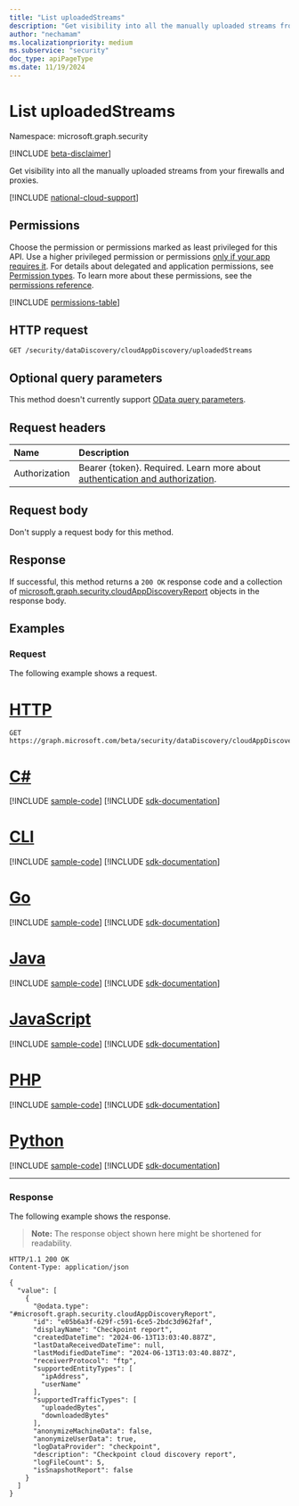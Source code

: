```yaml
---
title: "List uploadedStreams"
description: "Get visibility into all the manually uploaded streams from your firewalls and proxies."
author: "nechamam"
ms.localizationpriority: medium
ms.subservice: "security"
doc_type: apiPageType
ms.date: 11/19/2024
---
```


# List uploadedStreams

Namespace: microsoft.graph.security

[!INCLUDE [beta-disclaimer](../../includes/beta-disclaimer.md)]

Get visibility into all the manually uploaded streams from your firewalls and proxies.

[!INCLUDE [national-cloud-support](../../includes/global-only.md)]

## Permissions

Choose the permission or permissions marked as least privileged for this API. Use a higher privileged permission or permissions [only if your app requires it](/graph/permissions-overview#best-practices-for-using-microsoft-graph-permissions). For details about delegated and application permissions, see [Permission types](/graph/permissions-overview#permission-types). To learn more about these permissions, see the [permissions reference](/graph/permissions-reference).

<!-- { "blockType": "permissions", "name": "security_datadiscoveryreport_list_uploadedstreams" } -->
[!INCLUDE [permissions-table](../includes/permissions/security-datadiscoveryreport-list-uploadedstreams-permissions.md)]

## HTTP request

<!-- {
  "blockType": "ignored"
}
-->
``` http
GET /security/dataDiscovery/cloudAppDiscovery/uploadedStreams
```

## Optional query parameters

This method doesn't currently support [OData query parameters](/graph/query-parameters).

## Request headers

|Name|Description|
|:---|:---|
|Authorization|Bearer {token}. Required. Learn more about [authentication and authorization](/graph/auth/auth-concepts).|

## Request body

Don't supply a request body for this method.

## Response

If successful, this method returns a `200 OK` response code and a collection of [microsoft.graph.security.cloudAppDiscoveryReport](../resources/security-cloudappdiscoveryreport.md) objects in the response body.

## Examples

### Request

The following example shows a request.
# [HTTP](#tab/http)
<!-- {
  "blockType": "request",
  "name": "list_uploadedstreams"
}
-->
``` http
GET https://graph.microsoft.com/beta/security/dataDiscovery/cloudAppDiscovery/uploadedStreams
```

# [C#](#tab/csharp)
[!INCLUDE [sample-code](../includes/snippets/csharp/list-uploadedstreams-csharp-snippets.md)]
[!INCLUDE [sdk-documentation](../includes/snippets/snippets-sdk-documentation-link.md)]

# [CLI](#tab/cli)
[!INCLUDE [sample-code](../includes/snippets/cli/list-uploadedstreams-cli-snippets.md)]
[!INCLUDE [sdk-documentation](../includes/snippets/snippets-sdk-documentation-link.md)]

# [Go](#tab/go)
[!INCLUDE [sample-code](../includes/snippets/go/list-uploadedstreams-go-snippets.md)]
[!INCLUDE [sdk-documentation](../includes/snippets/snippets-sdk-documentation-link.md)]

# [Java](#tab/java)
[!INCLUDE [sample-code](../includes/snippets/java/list-uploadedstreams-java-snippets.md)]
[!INCLUDE [sdk-documentation](../includes/snippets/snippets-sdk-documentation-link.md)]

# [JavaScript](#tab/javascript)
[!INCLUDE [sample-code](../includes/snippets/javascript/list-uploadedstreams-javascript-snippets.md)]
[!INCLUDE [sdk-documentation](../includes/snippets/snippets-sdk-documentation-link.md)]

# [PHP](#tab/php)
[!INCLUDE [sample-code](../includes/snippets/php/list-uploadedstreams-php-snippets.md)]
[!INCLUDE [sdk-documentation](../includes/snippets/snippets-sdk-documentation-link.md)]

# [Python](#tab/python)
[!INCLUDE [sample-code](../includes/snippets/python/list-uploadedstreams-python-snippets.md)]
[!INCLUDE [sdk-documentation](../includes/snippets/snippets-sdk-documentation-link.md)]

---


### Response

The following example shows the response.
>**Note:** The response object shown here might be shortened for readability.
<!-- {
  "blockType": "response",
  "truncated": true,
  "@odata.type": "Collection(microsoft.graph.security.cloudAppDiscoveryReport)"
}
-->
``` http
HTTP/1.1 200 OK
Content-Type: application/json

{
  "value": [
    {
      "@odata.type": "#microsoft.graph.security.cloudAppDiscoveryReport",
      "id": "e05b6a3f-629f-c591-6ce5-2bdc3d962faf",
      "displayName": "Checkpoint report",
      "createdDateTime": "2024-06-13T13:03:40.887Z",
      "lastDataReceivedDateTime": null,
      "lastModifiedDateTime": "2024-06-13T13:03:40.887Z",
      "receiverProtocol": "ftp",
      "supportedEntityTypes": [
        "ipAddress", 
        "userName"
      ],
      "supportedTrafficTypes": [
        "uploadedBytes",
        "downloadedBytes"
      ],
      "anonymizeMachineData": false,
      "anonymizeUserData": true,
      "logDataProvider": "checkpoint",
      "description": "Checkpoint cloud discovery report",
      "logFileCount": 5,
      "isSnapshotReport": false
    }
  ]
}
```
